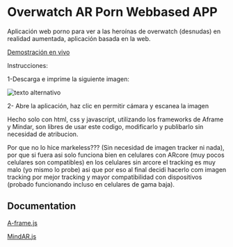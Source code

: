 # Overwatch AR Porn Webbased APP

Aplicación web porno para ver a las heroínas de overwatch (desnudas) en realidad aumentada, aplicación basada en la web.

[Demostración en vivo](https://ozmatech.com/digitalmedia/demos/overwatch-arporn/)

Instrucciones:

1-Descarga e imprime la siguiente imagen:

![texto alternativo](https://ozmatech.com/digitalmedia/demos/overwatch-arporn/assets/target/target.jpg)

2- Abre la aplicación, haz clic en permitir cámara y escanea la imagen

Hecho solo con html, css y javascript, utilizando los frameworks de Aframe y Mindar, son libres de usar este codigo, modificarlo y publibarlo sin necesidad de atribucion.

Por que no lo hice markeless??? (Sin necesidad de imagen tracker ni nada), por que si fuera asi  solo funciona bien en celulares con ARcore (muy pocos celulares son compatibles) en los celulares sin arcore el tracking es muy malo (yo mismo lo probe) asi que por eso al final decidi hacerlo com imagen tracking por mejor tracking y mayor compatibilidad con dispositivos (probado funcionando incluso en celulares de gama baja).

## Documentation

[A-frame.js](https://github.com/aframevr/aframe)

[MindAR.js](https://github.com/hiukim/mind-ar-js)


